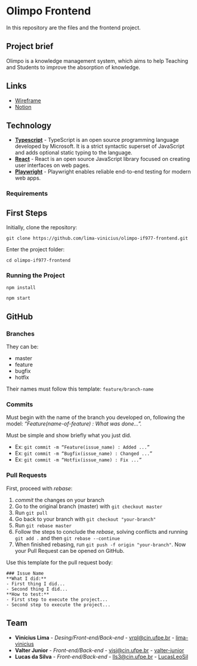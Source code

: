 <!-- <p align="center">
    LOGO
</p> -->

# Olimpo Frontend
In this repository are the files and the frontend project.

## Project brief
Olimpo is a knowledge management system, which aims to help Teaching and Students to improve the absorption of knowledge.

## Links
+ [Wireframe](https://www.figma.com/file/GGb7PZGsTpzjhcZDt4ttDu/Untitled?node-id=0%3A1)
+ [Notion](https://www.notion.so/Team-Home-f6436a085756411387b82bca9b436481)

## Technology   

* **[Typescript](https://www.typescriptlang.org/)** - TypeScript is an open source programming language developed by Microsoft. It is a strict syntactic superset of JavaScript and adds optional static typing to the language. 
* **[React](https://reactjs.org/)** - React is an open source JavaScript library focused on creating user interfaces on web pages. 
* **[Playwright](https://playwright.dev/)** - Playwright enables reliable end-to-end testing for modern web apps.

### Requirements

## First Steps

Initially, clone the repository:

```
git clone https://github.com/lima-vinicius/olimpo-if977-frontend.git
```

Enter the project folder:

```
cd olimpo-if977-frontend
```

### Running the Project

```
npm install
```

```
npm start
```

## GitHub

### Branches
They can be:
+ master
+ feature
+ bugfix
+ hotfix

Their names must follow this template: `feature/branch-name`

### Commits
Must begin with the name of the branch you developed on, following the model: _“Feature(name-of-feature) : What was done…”._

Must be simple and show briefly what you just did.

- Ex: `git commit -m “Feature(issue_name) : Added ...”`
- Ex: `git commit -m “Bugfix(issue_name) : Changed ...”`
- Ex: `git commit -m “Hotfix(issue_name) : Fix ...”`

### Pull Requests
First, proceed with _rebase_:
1. _commit_ the changes on your branch
2. Go to the original branch (master) with `git checkout master`
3. Run `git pull`
4. Go back to your branch with `git checkout "your-branch"`
5. Run `git rebase master`
6. Follow the steps to conclude the _rebase_, solving conflicts and running `git add .` and then `git rebase --continue`
7. When finished rebasing, run `git push -f origin "your-branch"`. Now your Pull Request can be opened on GitHub.

Use this template for the pull request body:
```
### Issue Name
**What I did:**
- First thing I did...
- Second thing I did...
**How to test:**
- First step to execute the project...
- Second step to execute the project...
```

## Team
* **Vinícius Lima** - *Desing/Front-end/Back-end* - vrpl@cin.ufpe.br - [lima-vinicius](https://github.com/lima-vinicius)
* **Valter Junior** - *Front-end/Back-end* - vjsj@cin.ufpe.br - [valter-junior](https://github.com/valter-junior)
* **Lucas da Silva** - *Front-end/Back-end* - lls3@cin.ufpe.br - [LucasLeoSil](https://github.com/LucasLeoSil)
